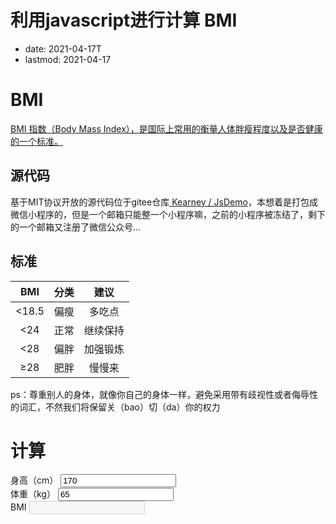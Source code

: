 # 利用javascript进行计算 BMI
- date: 2021-04-17T
- lastmod: 2021-04-17

# BMI

[BMI 指数（Body Mass Index），是国际上常用的衡量人体胖瘦程度以及是否健康的一个标准。](https://baike.baidu.com/item/%E6%A0%87%E5%87%86%E4%BD%93%E9%87%8D/1694152)

## 源代码

基于MIT协议开放的源代码位于gitee仓库[ Kearney / JsDemo](https://gitee.com/anidea/js-demo/tree/master/bmi)，本想着是打包成微信小程序的，但是一个邮箱只能整一个小程序嘛，之前的小程序被冻结了，剩下的一个邮箱又注册了微信公众号...

## 标准

|   BMI	|   分类	|   建议	|
|:---:	|:---:	    |:---:	    |
| <18.5 |   偏瘦	|   多吃点	|
| <24  	|   正常	|   继续保持	|
| <28  	|   偏胖	|   加强锻炼	|
| ≥28 	|   肥胖	|   慢慢来	|

ps：尊重别人的身体，就像你自己的身体一样，避免采用带有歧视性或者侮辱性的词汇，不然我们将保留关（bao）切（da）你的权力

# 计算

<div>
<label>身高（cm）</label>
    <input id='height' value='170' onkeyup="calbmi()" required>
    <br>
    <label>体重（kg）</label>
    <input id='weight' value='65' onkeyup="calbmi()" required>
    <br>
    <label>BMI</label>
    <input id='res' disabled>
</div>


<script type='text/javascript'>
    // 计算 BMI
    function calbmi() {
        var height = document.getElementById("height").value / 100;
        var weight = document.getElementById("weight").value;
        var bmi = weight / Math.pow(height, 2);
        console.log(bmi);
        document.getElementById("res").value = bmi.toFixed(1);
    }
    calbmi()
</script>
